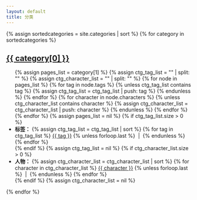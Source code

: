 ```yaml
---
layout: default
title: 分类
---
```


<div class="well article">
{% assign sortedcategories = site.categories | sort %}
{% for category in sortedcategories %}
    <a id="{{ category[0] }}" style="position: relative; top: -50px"></a>
    <h2><a href="{{ site.baseurl }}/categories-detail.html#{{ category[0] }}-detail">{{ category[0] }}</a></h2>
    <ul>
    {% assign pages_list = category[1] %}
    <!-- Find tags and characters under the category -->
    {% assign ctg_tag_list = "" | split: "" %}
    {% assign ctg_character_list = "" | split: "" %}
    {% for node in pages_list %}
        {% for tag in node.tags %}
            {% unless ctg_tag_list contains tag %}
                {% assign ctg_tag_list = ctg_tag_list | push: tag %}
            {% endunless %}
        {% endfor %}
        {% for character in node.characters %}
            {% unless ctg_character_list contains character %}
                {% assign ctg_character_list = ctg_character_list | push: character %}
            {% endunless %}
        {% endfor %}
    {% endfor %}
    {% assign pages_list = nil %}
    <!-- Display tags under the category -->
    {% if ctg_tag_list.size > 0 %}
    <li>
        <span><strong>标签：</strong></span>
        {% assign ctg_tag_list = ctg_tag_list | sort %}
            {% for tag in ctg_tag_list %}
                <span>
                    <a href="{{ site.baseurl }}/tags.html#{{ tag }}">{{ tag }}</a>
                </span>
                {% unless forloop.last %}
                &nbsp;|&nbsp; 
                {% endunless %}
            {% endfor %}
    </li>
    {% endif %}
    {% assign ctg_tag_list = nil %}
    <!-- Display characters under the category -->
    {% if ctg_character_list.size > 0 %}
    <li>
        <span><strong>人物：</strong></span>
        {% assign ctg_character_list = ctg_character_list | sort %}
            {% for character in ctg_character_list %}
                <span>
                    <a href="{{ site.baseurl }}/characters.html#{{ character }}">{{ character }}</a>
                </span>
                {% unless forloop.last %}
                &nbsp;|&nbsp; 
                {% endunless %}
            {% endfor %}
    </li>
    {% endif %}
    {% assign ctg_character_list = nil %}
    </ul>
{% endfor %}
</div>
